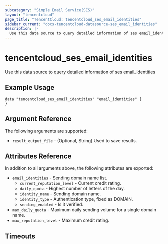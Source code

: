 ```yaml
---
subcategory: "Simple Email Service(SES)"
layout: "tencentcloud"
page_title: "TencentCloud: tencentcloud_ses_email_identities"
sidebar_current: "docs-tencentcloud-datasource-ses_email_identities"
description: |-
  Use this data source to query detailed information of ses email_identities
---
```


# tencentcloud_ses_email_identities

Use this data source to query detailed information of ses email_identities

## Example Usage

```hcl
data "tencentcloud_ses_email_identities" "email_identities" {
}
```

## Argument Reference

The following arguments are supported:

* `result_output_file` - (Optional, String) Used to save results.

## Attributes Reference

In addition to all arguments above, the following attributes are exported:

* `email_identities` - Sending domain name list.
  * `current_reputation_level` - Current credit rating.
  * `daily_quota` - Highest number of letters of the day.
  * `identity_name` - Sending domain name.
  * `identity_type` - Authentication type, fixed as DOMAIN.
  * `sending_enabled` - Is it verified.
* `max_daily_quota` - Maximum daily sending volume for a single domain name.
* `max_reputation_level` - Maximum credit rating.


## Timeouts

<no value>


